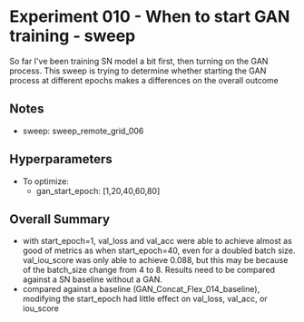 # Experiment 010 - When to start GAN training - sweep
So far I've been training SN model a bit first, then turning on the GAN process. This sweep is trying to determine whether starting the GAN process at different epochs makes a differences on the overall outcome

## Notes
- sweep: sweep_remote_grid_006


## Hyperparameters
- To optimize:
	- gan_start_epoch: [1,20,40,60,80]


## Overall Summary
- with start_epoch=1, val_loss and val_acc were able to achieve almost as good of metrics as when start_epoch=40, even for a doubled batch size. val_iou_score was only able to achieve 0.088, but this may be because of the batch_size change from 4 to 8. Results need to be compared against a SN baseline without a GAN.
- compared against a baseline (GAN_Concat_Flex_014_baseline), modifying the start_epoch had little effect on val_loss, val_acc, or iou_score